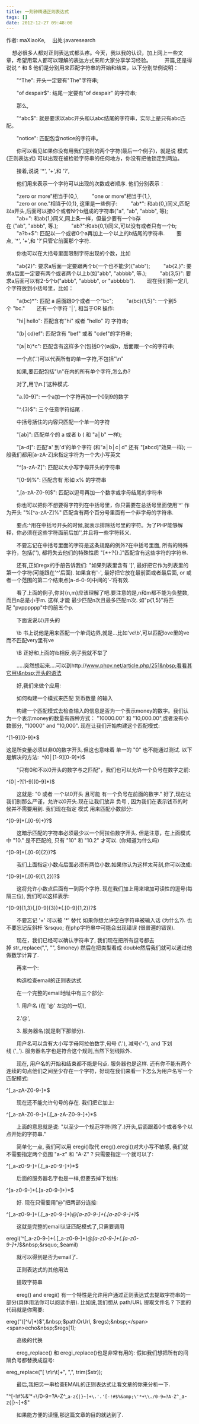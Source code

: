 ```yaml
---
title: 一刻钟精通正则表达式
tags: []
date: 2012-12-27 09:48:00
---
```


<span>作者:&nbsp;maXiaoKe,&nbsp;　出处:javaresearch</span>

<span>&nbsp;&nbsp;&nbsp;&nbsp;想必很多人都对正则表达式都头疼。今天，我以我的认识，加上网上一些文章，希望用常人都可以理解的表达方式来和大家分享学习经验。&nbsp;</span>
<span>　　开篇,还是得说说&nbsp;^&nbsp;和&nbsp;$&nbsp;他们是分别用来匹配字符串的开始和结束，以下分别举例说明：</span>

<span>　　"^The":&nbsp;开头一定要有"The"字符串;</span>

<span>　　"of&nbsp;despair$":&nbsp;结尾一定要有"of&nbsp;despair"&nbsp;的字符串;</span>

<span>　　那么,</span>

<span>　　"^abc$":&nbsp;就是要求以abc开头和以abc结尾的字符串，实际上是只有abc匹配。</span>

<span>　　"notice":&nbsp;匹配包含notice的字符串。</span>

<span>　　你可以看见如果你没有用我们提到的两个字符(最后一个例子)，就是说&nbsp;模式(正则表达式)&nbsp;可以出现在被检验字符串的任何地方，你没有把他锁定到两边。</span>

<span>　　接着,说说&nbsp;'*',&nbsp;'+',和&nbsp;'?',</span>

<span>　　他们用来表示一个字符可以出现的次数或者顺序.&nbsp;他们分别表示：</span>

<span>　　"zero&nbsp;or&nbsp;more"相当于{0,},&nbsp;</span>
<span>　　"one&nbsp;or&nbsp;more"相当于{1,},&nbsp;</span>
<span>　　"zero&nbsp;or&nbsp;one."相当于{0,1},&nbsp;这里是一些例子:&nbsp;</span>
<span>　　"ab*":&nbsp;和ab{0,}同义,匹配以a开头,后面可以接0个或者N个b组成的字符串("a",&nbsp;"ab",&nbsp;"abbb",&nbsp;等);&nbsp;</span>
<span>　　"ab+":&nbsp;和ab{1,}同义,同上条一样，但最少要有一个b存在&nbsp;("ab",&nbsp;"abbb",&nbsp;等.);&nbsp;</span>
<span>　　"ab?":和ab{0,1}同义,可以没有或者只有一个b;&nbsp;</span>
<span>　　"a?b+$":&nbsp;匹配以一个或者0个a再加上一个以上的b结尾的字符串.</span>
<span>　　要点,&nbsp;'*',&nbsp;'+',和&nbsp;'?'只管它前面那个字符.</span>

<span>　　你也可以在大括号里面限制字符出现的个数，比如</span>

<span>　　"ab{2}":&nbsp;要求a后面一定要跟两个b(一个也不能少)("abb");&nbsp;</span>
<span>　　"ab{2,}":&nbsp;要求a后面一定要有两个或者两个以上b(如"abb",&nbsp;"abbbb",&nbsp;等.);&nbsp;</span>
<span>　　"ab{3,5}":&nbsp;要求a后面可以有2-5个b("abbb",&nbsp;"abbbb",&nbsp;or&nbsp;"abbbbb").</span>
<span>　　现在我们把一定几个字符放到小括号里，比如：</span>

<span>　　"a(bc)*":&nbsp;匹配&nbsp;a&nbsp;后面跟0个或者一个"bc";&nbsp;</span>
<span>　　"a(bc){1,5}":&nbsp;一个到5个&nbsp;"bc."</span>
<span>　　还有一个字符&nbsp;'│',&nbsp;相当于OR&nbsp;操作:</span>

<span>　　"hi│hello":&nbsp;匹配含有"hi"&nbsp;或者&nbsp;"hello"&nbsp;的&nbsp;字符串;</span>

<span>　　"(b│cd)ef":&nbsp;匹配含有&nbsp;"bef"&nbsp;或者&nbsp;"cdef"的字符串;</span>

<span>　　"(a│b)*c":&nbsp;匹配含有这样多个(包括0个)a或b，后面跟一个c的字符串;</span>

<span>　　一个点('.')可以代表所有的单一字符,不包括"\n"</span>

<span>　　如果,要匹配包括"\n"在内的所有单个字符,怎么办?</span>

<span>　　对了,用'[\n.]'这种模式.</span>

<span>　　"a.[0-9]":&nbsp;一个a加一个字符再加一个0到9的数字</span>

<span>　　"^.{3}$":&nbsp;三个任意字符结尾&nbsp;.</span>

<span>　　中括号括住的内容只匹配一个单一的字符</span>

<span>　　"[ab]":&nbsp;匹配单个的&nbsp;a&nbsp;或者&nbsp;b&nbsp;(&nbsp;和&nbsp;"a│b"&nbsp;一样);</span>

<span>　　"[a-d]":&nbsp;匹配'a'&nbsp;到'd'的单个字符&nbsp;(和"a│b│c│d"&nbsp;还有&nbsp;"[abcd]"效果一样);&nbsp;一般我们都用[a-zA-Z]来指定字符为一个大小写英文</span>

<span>　　"^[a-zA-Z]":&nbsp;匹配以大小写字母开头的字符串</span>

<span>　　"[0-9]%":&nbsp;匹配含有&nbsp;形如&nbsp;x%&nbsp;的字符串</span>

<span>　　",[a-zA-Z0-9]$":&nbsp;匹配以逗号再加一个数字或字母结尾的字符串</span>

<span>　　你也可以把你不想要得字符列在中括号里，你只需要在总括号里面使用'^'&nbsp;作为开头&nbsp;"%[^a-zA-Z]%"&nbsp;匹配含有两个百分号里面有一个非字母的字符串.</span>

<span>　　要点:^用在中括号开头的时候,就表示排除括号里的字符。为了PHP能够解释，你必须在这些字符面前后加'',并且将一些字符转义.</span>

<span>　　不要忘记在中括号里面的字符是这条规路的例外?在中括号里面,&nbsp;所有的特殊字符，包括(''),&nbsp;都将失去他们的特殊性质&nbsp;"[*\+?{}.]"匹配含有这些字符的字符串.</span>

<span>　　还有,正如regx的手册告诉我们:&nbsp;"如果列表里含有&nbsp;']',&nbsp;最好把它作为列表里的第一个字符(可能跟在'^'后面).&nbsp;如果含有'-',&nbsp;最好把它放在最前面或者最后面,&nbsp;or&nbsp;或者一个范围的第二个结束点[a-d-0-9]中间的&lsquo;-&rsquo;将有效.</span>

<span>　　看了上面的例子,你对{n,m}应该理解了吧.要注意的是,n和m都不能为负整数,而且n总是小于m.&nbsp;这样,才能&nbsp;最少匹配n次且最多匹配m次.&nbsp;如"p{1,5}"将匹配&nbsp;"pvpppppp"中的前五个p.</span>

<span>　　下面说说以\开头的</span>

<span>　　\b&nbsp;书上说他是用来匹配一个单词边界,就是...比如've\b',可以匹配love里的ve而不匹配very里有ve</span>

<span>　　\B&nbsp;正好和上面的\b相反.例子我就不举了</span>

<span>　　.....突然想起来....可以到http://www.phpv.net/article.php/251&nbsp;看看其它用\&nbsp;开头的语法</span>

<span>　　好,我们来做个应用:</span>

<span>　　如何构建一个模式来匹配&nbsp;货币数量&nbsp;的输入</span>

<span>　　构建一个匹配模式去检查输入的信息是否为一个表示money的数字。我们认为一个表示money的数量有四种方式：&nbsp;"10000.00"&nbsp;和&nbsp;"10,000.00",或者没有小数部分,&nbsp;"10000"&nbsp;and&nbsp;"10,000".&nbsp;现在让我们开始构建这个匹配模式:</span>

<span>^[1-9][0-9]*$&nbsp;</span>

<span>这是所变量必须以非0的数字开头.但这也意味着&nbsp;单一的&nbsp;"0"&nbsp;也不能通过测试.&nbsp;以下是解决的方法:&nbsp;</span>
<span>^(0│[1-9][0-9]*)$&nbsp;</span>

<span>　　"只有0和不以0开头的数字与之匹配"，我们也可以允许一个负号在数字之前:</span>

<span>^(0│-?[1-9][0-9]*)$&nbsp;</span>

<span>　　这就是:&nbsp;"0&nbsp;或者&nbsp;一个以0开头&nbsp;且可能&nbsp;有一个负号在前面的数字."&nbsp;好了,现在让我们别那么严谨，允许以0开头.现在让我们放弃&nbsp;负号&nbsp;,&nbsp;因为我们在表示钱币的时候并不需要用到.&nbsp;我们现在指定&nbsp;模式&nbsp;用来匹配小数部分:</span>

<span>^[0-9]+(\.[0-9]+)?$&nbsp;</span>

<span>　　这暗示匹配的字符串必须最少以一个阿拉伯数字开头.&nbsp;但是注意，在上面模式中&nbsp;"10."&nbsp;是不匹配的,&nbsp;只有&nbsp;"10"&nbsp;和&nbsp;"10.2"&nbsp;才可以.&nbsp;(你知道为什么吗)</span>

<span>^[0-9]+(\.[0-9]{2})?$&nbsp;</span>

<span>　　我们上面指定小数点后面必须有两位小数.如果你认为这样太苛刻,你可以改成:</span>

<span>^[0-9]+(\.[0-9]{1,2})?$&nbsp;</span>

<span>　　这将允许小数点后面有一到两个字符.&nbsp;现在我们加上用来增加可读性的逗号(每隔三位),&nbsp;我们可以这样表示:</span>

<span>^[0-9]{1,3}(,[0-9]{3})*(\.[0-9]{1,2})?$&nbsp;</span>

<span>　　不要忘记&nbsp;'+'&nbsp;可以被&nbsp;'*'&nbsp;替代&nbsp;如果你想允许空白字符串被输入话&nbsp;(为什么?).&nbsp;也不要忘记反斜杆&nbsp;&rsquo;\&rsquo;&nbsp;在php字符串中可能会出现错误&nbsp;(很普遍的错误).</span>

<span>　　现在，我们已经可以确认字符串了,&nbsp;我们现在把所有逗号都去掉&nbsp;str_replace(",",&nbsp;"",&nbsp;$money)&nbsp;然后在把类型看成&nbsp;double然后我们就可以通过他做数学计算了.</span>

<span>　　再来一个:</span>

<span>　　构造检查email的正则表达式</span>

<span>　　在一个完整的email地址中有三个部分:</span>

<span>　　1.&nbsp;用户名&nbsp;(在&nbsp;'@'&nbsp;左边的一切),</span>

<span>　　2.'@',</span>

<span>　　3.&nbsp;服务器名(就是剩下那部分).</span>

<span>　　用户名可以含有大小写字母阿拉伯数字,句号&nbsp;('.'),&nbsp;减号('-'),&nbsp;and&nbsp;下划线&nbsp;('_').&nbsp;服务器名字也是符合这个规则,当然下划线除外.</span>

<span>　　现在,&nbsp;用户名的开始和结束都不能是句点.&nbsp;服务器也是这样.&nbsp;还有你不能有两个连续的句点他们之间至少存在一个字符，好现在我们来看一下怎么为用户名写一个匹配模式:</span>

<span>^[_a-zA-Z0-9-]+$&nbsp;</span>

<span>　　现在还不能允许句号的存在.&nbsp;我们把它加上:</span>

<span>^[_a-zA-Z0-9-]+(\.[_a-zA-Z0-9-]+)*$&nbsp;</span>

<span>　　上面的意思就是说:&nbsp;"以至少一个规范字符(除了.)开头,后面跟着0个或者多个以点开始的字符串."</span>

<span>　　简单化一点,&nbsp;我们可以用&nbsp;eregi()取代&nbsp;ereg().eregi()对大小写不敏感,&nbsp;我们就不需要指定两个范围&nbsp;"a-z"&nbsp;和&nbsp;"A-Z"&nbsp;?&nbsp;只需要指定一个就可以了:</span>

<span>^[_a-z0-9-]+(\.[_a-z0-9-]+)*$&nbsp;</span>

<span>　　后面的服务器名字也是一样,但要去掉下划线:</span>

<span>^[a-z0-9-]+(\.[a-z0-9-]+)*$&nbsp;</span>

<span>　　好.&nbsp;现在只需要用&rdquo;@&rdquo;把两部分连接:</span>

<span>^[_a-z0-9-]+(\.[_a-z0-9-]+)*@[a-z0-9-]+(\.[a-z0-9-]+)*$&nbsp;</span>

<span>　　这就是完整的email认证匹配模式了,只需要调用</span>

<span>eregi(&lsquo;^[_a-z0-9-]+(\.[_a-z0-9-]+)*@[a-z0-9-]+(\.[a-z0-9-]+)*$&nbsp;&rsquo;,$eamil)&nbsp;</span>

<span>　　就可以得到是否为email了.</span>

<span>　　正则表达式的其他用法</span>

<span>　　提取字符串</span>

<span>　　ereg()&nbsp;and&nbsp;eregi()&nbsp;有一个特性是允许用户通过正则表达式去提取字符串的一部分(具体用法你可以阅读手册).&nbsp;比如说,我们想从&nbsp;path/URL&nbsp;提取文件名&nbsp;?&nbsp;下面的代码就是你需要:</span>

<span>ereg("([^\\/]*)$",&nbsp;$pathOrUrl,&nbsp;$regs);&nbsp;</span>
<span>echo&nbsp;$regs[1];&nbsp;</span>

<span>　　高级的代换</span>

<span>　　ereg_replace()&nbsp;和&nbsp;eregi_replace()也是非常有用的:&nbsp;假如我们想把所有的间隔负号都替换成逗号:</span>

<span>ereg_replace("[&nbsp;\n\r\t]+",&nbsp;",",&nbsp;trim($str));&nbsp;</span>

<span>　　最后,我把另一串检查EMAIL的正则表达式让看文章的你来分析一下.</span>

<span>"^[-!#$%&amp;\'*+\\./0-9=?A-Z^_`a-z{|}~]+'.'@'.'[-!#$%&amp;\'*+\\/0-9=?A-Z^_`a-z{|}~]+\.'.'[-!#$%&amp;\'*+\\./0-9=?A-Z^_`a-z{|}~]+$"&nbsp;</span>

<span>　　如果能方便的读懂,那这篇文章的目的就达到了.</span>